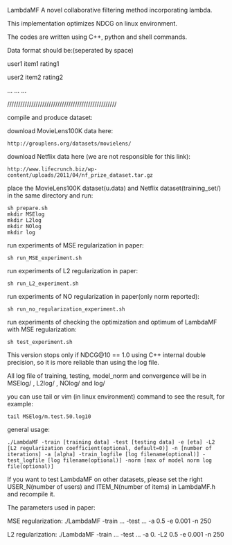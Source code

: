LambdaMF
A novel collaborative filtering method incorporating lambda.

This implementation optimizes NDCG on linux environment.

The codes are written using C++, python and shell commands.

Data format should be:(seperated by space)

user1 item1 rating1

user2 item2 rating2

... ... ...

//////////////////////////////////////////////////

compile and produce dataset:

download MovieLens100K data here:

	http://grouplens.org/datasets/movielens/
	
download Netflix data here (we are not responsible for this link):
	
	http://www.lifecrunch.biz/wp-content/uploads/2011/04/nf_prize_dataset.tar.gz

place the MovieLens100K dataset(u.data) and Netflix dataset(training_set/) in the same directory and run:

	sh prepare.sh
	mkdir MSElog
	mkdir L2log
	mkdir NOlog
	mkdir log

run experiments of MSE regularization in paper:

	sh run_MSE_experiment.sh	

run experiments of L2 regularization in paper:

	sh run_L2_experiment.sh	

run experiments of NO regularization in paper(only norm reported):

	sh run_no_regularization_experiment.sh	

run experiments of checking the optimization and optimum of LambdaMF with MSE regularization:

	sh test_experiment.sh 

This version stops only if NDCG@10 == 1.0 using C++ internal double precision, so it is more reliable than using the log file. 


All log file of training, testing, model_norm and convergence will be in MSElog/ , L2log/ , NOlog/ and log/

you can use tail or vim (in linux environment) command to see the result, for example:

	tail MSElog/m.test.50.log10

general usage:

	./LambdaMF -train [training data] -test [testing data] -e [eta] -L2 [L2 regularization coefficient(optional, default=0)] -n [number of iterations] -a [alpha] -train_logfile [log filename(optional)] -test_logfile [log filename(optional)] -norm [max of model norm log file(optional)]

If you want to test LambdaMF on other datasets, please set the right USER_N(number of users) and ITEM_N(number of items) in LambdaMF.h and recompile it.

The parameters used in paper:

MSE regularization: ./LambdaMF -train ... -test ... -a 0.5 -e 0.001 -n 250

L2 regularization: ./LambdaMF -train ... -test ... -a 0. -L2 0.5 -e 0.001 -n 250

